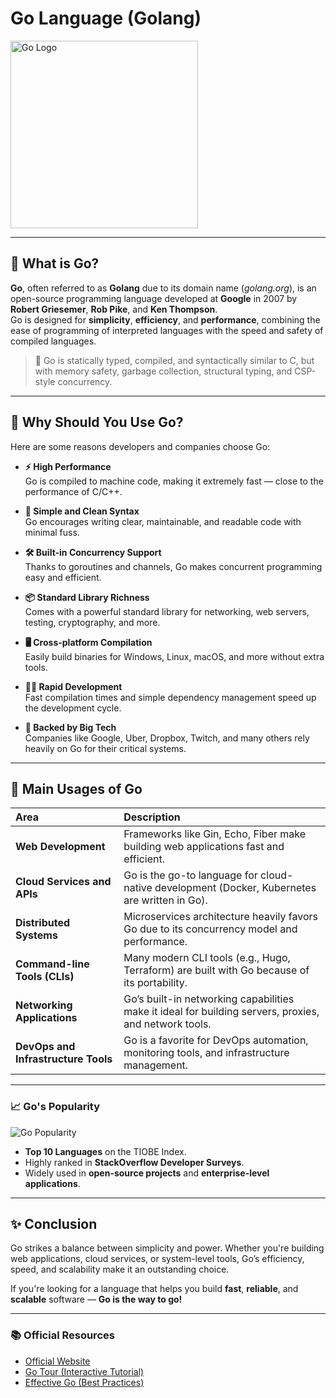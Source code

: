 # Go Language (Golang)

<img src="https://go.dev/images/go-logo-white.svg" alt="Go Logo" width="300"/>

---

## 📖 What is Go?

**Go**, often referred to as **Golang** due to its domain name (_golang.org_), is an open-source programming language developed at **Google** in 2007 by **Robert Griesemer**, **Rob Pike**, and **Ken Thompson**.  
Go is designed for **simplicity**, **efficiency**, and **performance**, combining the ease of programming of interpreted languages with the speed and safety of compiled languages.

> 🔵 Go is statically typed, compiled, and syntactically similar to C, but with memory safety, garbage collection, structural typing, and CSP-style concurrency.

---

## 🌟 Why Should You Use Go?

Here are some reasons developers and companies choose Go:

- **⚡ High Performance**  
  Go is compiled to machine code, making it extremely fast — close to the performance of C/C++.

- **🧹 Simple and Clean Syntax**  
  Go encourages writing clear, maintainable, and readable code with minimal fuss.

- **🛠️ Built-in Concurrency Support**  
  Thanks to goroutines and channels, Go makes concurrent programming easy and efficient.

- **📦 Standard Library Richness**  
  Comes with a powerful standard library for networking, web servers, testing, cryptography, and more.

- **🖥️ Cross-platform Compilation**  
  Easily build binaries for Windows, Linux, macOS, and more without extra tools.

- **👨‍💻 Rapid Development**  
  Fast compilation times and simple dependency management speed up the development cycle.

- **💼 Backed by Big Tech**  
  Companies like Google, Uber, Dropbox, Twitch, and many others rely heavily on Go for their critical systems.

---

## 🚀 Main Usages of Go

| Area                                | Description                                                                                           |
| :---------------------------------- | :---------------------------------------------------------------------------------------------------- |
| **Web Development**                 | Frameworks like Gin, Echo, Fiber make building web applications fast and efficient.                   |
| **Cloud Services and APIs**         | Go is the go-to language for cloud-native development (Docker, Kubernetes are written in Go).         |
| **Distributed Systems**             | Microservices architecture heavily favors Go due to its concurrency model and performance.            |
| **Command-line Tools (CLIs)**       | Many modern CLI tools (e.g., Hugo, Terraform) are built with Go because of its portability.           |
| **Networking Applications**         | Go’s built-in networking capabilities make it ideal for building servers, proxies, and network tools. |
| **DevOps and Infrastructure Tools** | Go is a favorite for DevOps automation, monitoring tools, and infrastructure management.              |

---

### 📈 Go's Popularity

![Go Popularity](https://upload.wikimedia.org/wikipedia/commons/0/05/Go_Logo_Blue.svg)

- **Top 10 Languages** on the TIOBE Index.
- Highly ranked in **StackOverflow Developer Surveys**.
- Widely used in **open-source projects** and **enterprise-level applications**.

---

## ✨ Conclusion

Go strikes a balance between simplicity and power. Whether you're building web applications, cloud services, or system-level tools, Go’s efficiency, speed, and scalability make it an outstanding choice.

If you're looking for a language that helps you build **fast**, **reliable**, and **scalable** software — **Go is the way to go!**

---

### 📚 Official Resources

- [Official Website](https://golang.org/)
- [Go Tour (Interactive Tutorial)](https://tour.golang.org/)
- [Effective Go (Best Practices)](https://golang.org/doc/effective_go.html)
